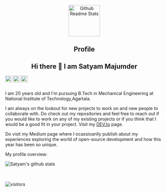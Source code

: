 <p align="center">
 <img width="100px" src="https://res.cloudinary.com/anuraghazra/image/upload/v1594908242/logo_ccswme.svg" align="center" alt="Github Readme Stats" />
 <h2 align="center">Profile</h2>
</p>

<h2 align="center"> Hi there 👋 I am Satyam Majumder</h2>
<!-- (https://Xlaton25.github.io) -->

<a href="https://in.linkedin.com/in/satyam-majumder-490027165">
  <img align="left" alt="Satyam's LinkdeIN" width="22px" src="https://upload.wikimedia.org/wikipedia/commons/8/81/LinkedIn_icon.svg" />
</a>
<a href="https://leetcode.com/Xlaton/">
  <img align="left" alt="Satyam's Leetcode" width="22px" src="https://upload.wikimedia.org/wikipedia/commons/a/ab/LeetCode_logo_white_no_text.svg" />
</a>
<a href="https://medium.com/@xlaton">
  <img align="left" alt="Satyam's Leetcode" width="22px" src="https://upload.wikimedia.org/wikipedia/commons/e/ec/Medium_logo_Monogram.svg"/>
</a>
<br />
<br />

<div>
 <p>

I am 20 years old and I'm pursuing B.Tech in Mechanical Engineering at National Institute of Technology,Agartala. 


I am always on the lookout for new projects to work on and new people to collaborate with. Do check out my repositories and feel free to reach out if you would like to work on any of my existing projects or if you think that I would be a good fit in your project. Visit my [DEV.to](https://dev.to/xlaton25) page.



Do visit my Medium page where I ocassioanlly publish about my experiences exploring the world of open-source development and how this year has been so unique. 

</h4>
</div>

<div><p>My profile overview: </p></div>

![Satyam's github stats](https://github-readme-stats.vercel.app/api?username=Xlaton25&show_icons=true)
<br />
<br />
<br />


![visitors](https://komarev.com/ghpvc/?username=Xlaton25)


